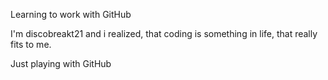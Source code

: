 
Learning to work with GitHub

I'm discobreakt21 and i realized, that coding is something in life, that really fits to me.

Just playing with GitHub
